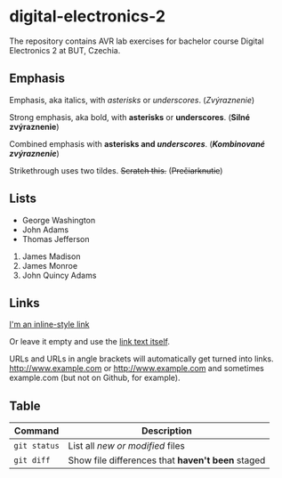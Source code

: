 # digital-electronics-2
The repository contains AVR lab exercises for bachelor course Digital Electronics 2 at BUT, Czechia.

## Emphasis
Emphasis, aka italics, with *asterisks* or _underscores_. (*Zvýraznenie*)

Strong emphasis, aka bold, with **asterisks** or __underscores__. (**Silné zvýraznenie**)

Combined emphasis with **asterisks and _underscores_**. (**_Kombinované zvýraznenie_**)

Strikethrough uses two tildes. ~~Scratch this.~~ (~~Prečiarknutie~~)

## Lists
- George Washington
- John Adams
- Thomas Jefferson

1. James Madison
2. James Monroe
3. John Quincy Adams

## Links

[I'm an inline-style link](https://www.google.com)

Or leave it empty and use the [link text itself].

URLs and URLs in angle brackets will automatically get turned into links. 
http://www.example.com or <http://www.example.com> and sometimes 
example.com (but not on Github, for example).

[link text itself]: http://www.reddit.com

## Table

| Command | Description |
| --- | --- |
| `git status` | List all *new or modified* files |
| `git diff` | Show file differences that **haven't been** staged |

